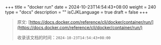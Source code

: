 +++
title = "docker run"
date = 2024-10-23T14:54:43+08:00
weight = 240
type = "docs"
description = ""
isCJKLanguage = true
draft = false
+++

> 原文: [https://docs.docker.com/reference/cli/docker/container/run/](https://docs.docker.com/reference/cli/docker/container/run/)
>
> 收录该文档的时间：`2024-10-23T14:54:43+08:00`
